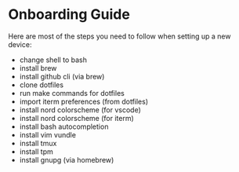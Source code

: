 Onboarding Guide
================

Here are most of the steps you need to follow when setting up a new device:

  - change shell to bash
  - install brew
  - install github cli (via brew)
  - clone dotfiles
  - run make commands for dotfiles
  - import iterm preferences (from dotfiles)
  - install nord colorscheme (for vscode)
  - install nord colorscheme (for iterm)
  - install bash autocompletion
  - install vim vundle
  - install tmux
  - install tpm
  - install gnupg (via homebrew)